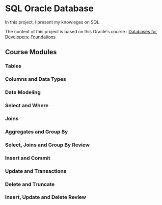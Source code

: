 # SQL Oracle Database

In this project, I present my knowleges on SQL. 

The content of this project is based on this Oracle's course : [Databases for Developers: Foundations](https://devgym.oracle.com/pls/apex/dg/class/databases-for-developers-foundations.html)

## Course Modules
### Tables
### Columns and Data Types
### Data Modeling
### Select and Where
### Joins
### Aggregates and Group By
### Select, Joins and Group By Review
### Insert and Commit
### Update and Transactions
### Delete and Truncate
### Insert, Update and Delete Review

